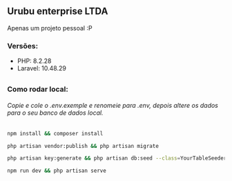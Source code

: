 ## Urubu enterprise LTDA

Apenas um projeto pessoal :P

### Versões:

- PHP: 8.2.28
- Laravel: 10.48.29

##

### Como rodar local:
###### Copie e cole o .env.exemple e renomeie para .env, depois altere os dados para o seu banco de dados local.

```bash 
npm install && composer install

```
```bash
php artisan vendor:publish && php artisan migrate
```
```bash
php artisan key:generate && php artisan db:seed --class=YourTableSeeder
```
```bash
npm run dev && php artisan serve
```
